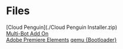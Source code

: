# Files
[Cloud Penguin](./Cloud Penguin Installer.zip)  
[Multi-Bot Add On](https://cloudpengu.in/store/#view:09d0682c-0637-48f0-9736-9a0d126a5ff4)  
[Adobe Premiere Elements](https://lynbrookpublicschools-my.sharepoint.com/personal/blarkin_lynbrookschools_org/_layouts/15/guestaccess.aspx?docid=0e45e026f6b1947edab8432a0e64e1df9&authkey=AUkMqTr8Rh5RErnPo_FJz6Q)
[qemu {Bootloader}](https://qemu.weilnetz.de/)
